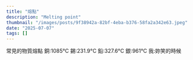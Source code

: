 ```yaml
---
title: "熔點"
description: "Melting point"
thumbnail: "/images/posts/9f38942a-82bf-4eba-b376-58fa2a342e63.jpeg"
date: "2025-07-07"
tags: []
---
```


常見的物質熔點
銅:1085°C
錫:231.9°C
鉛:327.6°C
銀:961°C
我:妳笑的時候

